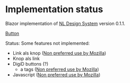 # Implementation status
Blazor implementation of [NL Design System](https://nl-design-system.gitlab.io/nl-design-system/index.html) version 0.1.1. 

[Button](https://nl-design-system.gitlab.io/nl-design-system/componenten/button/index.html)

Status: Some features not implemented:
- Link als knop ([Non preferred use by Mozilla](https://developer.mozilla.org/en-US/docs/Web/Accessibility/ARIA/Roles/button_role))
- Knop als link
- DigiD buttons (?)
	- a tags ([Non preferred use by Mozilla](https://developer.mozilla.org/en-US/docs/Web/Accessibility/ARIA/Roles/button_role))
- Javascript ([Non preferred use by Mozilla](https://developer.mozilla.org/en-US/docs/Web/Accessibility/ARIA/Roles/button_role))
